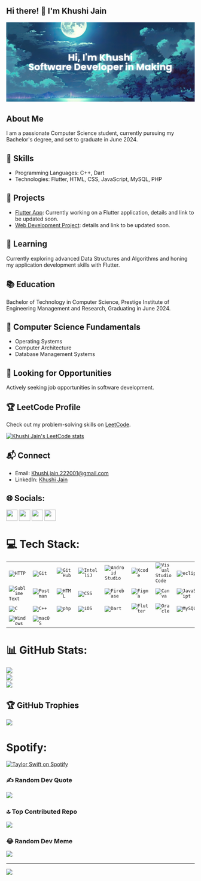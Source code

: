 <h2>Hi there! 👋 I'm Khushi Jain</h2>

![Banner](https://raw.githubusercontent.com/KhushiJain5519/Virtual-Piano-Project/bbac573c29c37b3583caabdbc8738fcc35f461bb/banner.png)


<h2>About Me</h2>

<p>I am a passionate Computer Science student, currently pursuing my Bachelor's degree, and set to graduate in June 2024.</p>

<h2>🔧 Skills</h2>

<ul>
  <li>Programming Languages: C++, Dart</li>
  <li>Technologies: Flutter, HTML, CSS, JavaScript, MySQL, PHP</li>
</ul>

<h2>🚀 Projects</h2>

<ul>
  <li><a href="#">Flutter App</a>: Currently working on a Flutter application, details and link to be updated soon.</li>
  <li><a href="#">Web Development Project</a>: details and link to be updated soon.</li>
</ul>

<h2>🌱 Learning</h2>

<p>Currently exploring advanced Data Structures and Algorithms and honing my application development skills with Flutter.</p>

<h2>📚 Education</h2>

<p>Bachelor of Technology in Computer Science, Prestige Institute of Engineering Management and Research, Graduating in June 2024.</p>

<h2>🧠 Computer Science Fundamentals</h2>

<ul>
  <li>Operating Systems</li>
  <li>Computer Architecture</li>
  <li>Database Management Systems</li>
</ul>

<h2>💼 Looking for Opportunities</h2>

<p>Actively seeking job opportunities in software development.</p>

<h2>🏆 LeetCode Profile</h2>

<p>Check out my problem-solving skills on <a href="https://leetcode.com/Khushi_jain_2001">LeetCode</a>.</p>

[![Khushi Jain's LeetCode stats](https://leetcode-stats-six.vercel.app/api?username=Khushi_jain_2001)](https://leetcode.com/Khushi_jain_2001/)


<h2>📬 Connect</h2>

<ul>
  <li>Email: <a href="mailto:Khushi.jain.222001@gmail.com">Khushi.jain.222001@gmail.com</a></li>
  <li>LinkedIn: <a href="https://www.linkedin.com/in/khushi-jain-834844206">Khushi Jain</a></li>
</ul>

## 🌐 Socials:
<!-- Connect with Me -->

[<img src="https://raw.githubusercontent.com/KhushiJain5519/social-icons/9d939e1c5b7ea4a24ac39c3e4631970c0aa1b920/PNG/Color/Instagram.png" width="30" height="30">][1]
[<img src="https://raw.githubusercontent.com/KhushiJain5519/social-icons/9d939e1c5b7ea4a24ac39c3e4631970c0aa1b920/PNG/Color/Dribbble.png" width="30" height="30">][2]
[<img src="https://raw.githubusercontent.com/KhushiJain5519/social-icons/9d939e1c5b7ea4a24ac39c3e4631970c0aa1b920/PNG/Color/LinkedIN.png" width="30" height="30">][3]
[<img src="https://raw.githubusercontent.com/KhushiJain5519/social-icons/9d939e1c5b7ea4a24ac39c3e4631970c0aa1b920/PNG/Color/Twitter.png" width="30" height="30">][4]

<!-- Social Media Icons with Color -->

[1]: https://www.instagram.com/Khushijain5519/
[2]: #your-dribbble-url
[3]: https://www.linkedin.com/in/khushi-jain-834844206/
[4]: https://twitter.com/KHUSHIJAIN5519

# 💻 Tech Stack:
<div align="center">
	<table>
		<tr>
			<td><code><img width="50" src="https://user-images.githubusercontent.com/25181517/192107854-765620d7-f909-4953-a6da-36e1ef69eea6.png" alt="HTTP" title="HTTP"/></code></td>
			<td><code><img width="50" src="https://user-images.githubusercontent.com/25181517/192108372-f71d70ac-7ae6-4c0d-8395-51d8870c2ef0.png" alt="Git" title="Git"/></code></td>
			<td><code><img width="50" src="https://user-images.githubusercontent.com/25181517/192108374-8da61ba1-99ec-41d7-80b8-fb2f7c0a4948.png" alt="GitHub" title="GitHub"/></code></td>
			<td><code><img width="50" src="https://user-images.githubusercontent.com/25181517/192108890-200809d1-439c-4e23-90d3-b090cf9a4eea.png" alt="IntelliJ" title="IntelliJ"/></code></td>
			<td><code><img width="50" src="https://user-images.githubusercontent.com/25181517/192108895-20dc3343-43e3-4a54-a90e-13a4abbc57b9.png" alt="Android Studio" title="Android Studio"/></code></td>
			<td><code><img width="50" src="https://user-images.githubusercontent.com/25181517/186711578-bf30cb30-40b7-4b45-95a5-bdf837c372e7.png" alt="Xcode" title="Xcode"/></code></td>
			<td><code><img width="50" src="https://user-images.githubusercontent.com/25181517/192108891-d86b6220-e232-423a-bf5f-90903e6887c3.png" alt="Visual Studio Code" title="Visual Studio Code"/></code></td>
			<td><code><img width="50" src="https://user-images.githubusercontent.com/25181517/192108892-6e9b5cdf-4e35-4a70-ad9a-801a93a07c1c.png" alt="eclipse" title="eclipse"/></code></td>
		</tr>
		<tr>
			<td><code><img width="50" src="https://user-images.githubusercontent.com/25181517/190887576-6653f877-8439-4521-82f3-403086ead892.png" alt="Sublime Text" title="Sublime Text"/></code></td>
			<td><code><img width="50" src="https://user-images.githubusercontent.com/25181517/192109061-e138ca71-337c-4019-8d42-4792fdaa7128.png" alt="Postman" title="Postman"/></code></td>
			<td><code><img width="50" src="https://user-images.githubusercontent.com/25181517/192158954-f88b5814-d510-4564-b285-dff7d6400dad.png" alt="HTML" title="HTML"/></code></td>
			<td><code><img width="50" src="https://user-images.githubusercontent.com/25181517/183898674-75a4a1b1-f960-4ea9-abcb-637170a00a75.png" alt="CSS" title="CSS"/></code></td>
			<td><code><img width="50" src="https://user-images.githubusercontent.com/25181517/189716855-2c69ca7a-5149-4647-936d-780610911353.png" alt="Firebase" title="Firebase"/></code></td>
			<td><code><img width="50" src="https://user-images.githubusercontent.com/25181517/189715289-df3ee512-6eca-463f-a0f4-c10d94a06b2f.png" alt="Figma" title="Figma"/></code></td>
			<td><code><img width="50" src="https://github.com/marwin1991/profile-technology-icons/assets/136815194/02494c7c-de6a-43a6-9293-6369696842ed" alt="Canva" title="Canva"/></code></td>
			<td><code><img width="50" src="https://user-images.githubusercontent.com/25181517/117447155-6a868a00-af3d-11eb-9cfe-245df15c9f3f.png" alt="JavaScript" title="JavaScript"/></code></td>
		</tr>
		<tr>
			<td><code><img width="50" src="https://user-images.githubusercontent.com/25181517/192106070-46255bcf-65e6-4c6b-a296-bf8d0d8fb2a7.png" alt="C" title="C"/></code></td>
			<td><code><img width="50" src="https://user-images.githubusercontent.com/25181517/192106073-90fffafe-3562-4ff9-a37e-c77a2da0ff58.png" alt="C++" title="C++"/></code></td>
			<td><code><img width="50" src="https://user-images.githubusercontent.com/25181517/183570228-6a040b9f-3ddf-47a2-a201-743121dac664.png" alt="php" title="php"/></code></td>
			<td><code><img width="50" src="https://user-images.githubusercontent.com/25181517/121406611-a8246b80-c95e-11eb-9b11-b771486377f6.png" alt="iOS" title="iOS"/></code></td>
			<td><code><img width="50" src="https://user-images.githubusercontent.com/25181517/186150304-1568ffdf-4c62-4bdc-9cf1-8d8efcea7c5b.png" alt="Dart" title="Dart"/></code></td>
			<td><code><img width="50" src="https://user-images.githubusercontent.com/25181517/186150365-da1eccce-6201-487c-8649-45e9e99435fd.png" alt="Flutter" title="Flutter"/></code></td>
			<td><code><img width="50" src="https://user-images.githubusercontent.com/25181517/117208736-bdedc080-adf5-11eb-912f-61c7d43705f6.png" alt="Oracle" title="Oracle"/></code></td>
			<td><code><img width="50" src="https://user-images.githubusercontent.com/25181517/183896128-ec99105a-ec1a-4d85-b08b-1aa1620b2046.png" alt="MySQL" title="MySQL"/></code></td>
		</tr>
		<tr>
			<td><code><img width="50" src="https://user-images.githubusercontent.com/25181517/186884150-05e9ff6d-340e-4802-9533-2c3f02363ee3.png" alt="Windows" title="Windows"/></code></td>
			<td><code><img width="50" src="https://user-images.githubusercontent.com/25181517/186884152-ae609cca-8cf1-4175-8d60-1ce1fa078ca2.png" alt="macOS" title="macOS"/></code></td>
		</tr>
	</table>
</div>

# 📊 GitHub Stats:
![](https://github-readme-stats.vercel.app/api?username=Khushijain5519&theme=jolly&hide_border=true&include_all_commits=true&count_private=true)<br/>
![](https://github-readme-streak-stats.herokuapp.com/?user=Khushijain5519&theme=jolly&hide_border=true)<br/>
![](https://github-readme-stats.vercel.app/api/top-langs/?username=Khushijain5519&theme=jolly&hide_border=true&include_all_commits=true&count_private=true&layout=compact)

## 🏆 GitHub Trophies
![](https://github-profile-trophy.vercel.app/?username=Khushijain5519&theme=tokyonight&no-frame=true&no-bg=true&margin-w=4)

# Spotify:
[![Taylor Swift on Spotify](https://novatorem.bgstatic.vercel.app/api/spotify)](https://open.spotify.com/artist/6hyCmqlpgEhkMKKr65sFgI)



### ✍️ Random Dev Quote
![](https://quotes-github-readme.vercel.app/api?type=vetical&theme=tokyonight)

### 🔝 Top Contributed Repo
![](https://github-contributor-stats.vercel.app/api?username=Khushijain5519&limit=5&theme=tokyonight&combine_all_yearly_contributions=true)


### 😂 Random Dev Meme
<img src='https://randommeme-five.vercel.app/' style="height: 400px;"/>

---
[![](https://visitcount.itsvg.in/api?id=Khushijain5519&icon=1&color=6)](https://visitcount.itsvg.in)


